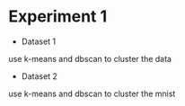 # Experiment 1


* Dataset 1 

use k-means and dbscan to cluster the data
  ​

* Dataset 2

use k-means and dbscan to cluster the mnist


